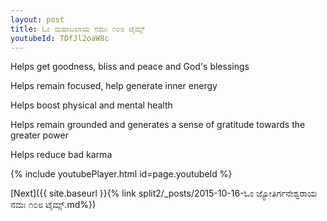 ```yaml
---
layout: post
title: ಓಂ ಮಹಾಬಲಾಯ ನಮಃ ೧೦೮ ಟೈಮ್ಸ್
youtubeId: TDfJl2oaW8c
---
```

 
 
Helps get goodness, bliss and peace and God's blessings
 
Helps remain focused, help generate inner energy 
 
Helps boost physical and mental health 
 
Helps remain grounded and generates a sense of gratitude towards the greater power 
 
Helps reduce bad karma
 
 
 
 


{% include youtubePlayer.html id=page.youtubeId %}
 
[Next]({{ site.baseurl }}{% link  split2/_posts/2015-10-16-ಓಂ ಜ್ಯೋತಿರ್ಗನೇಶ್ವರಾಯ ನಮಃ ೧೦೮ ಟೈಮ್ಸ್.md%})
 
